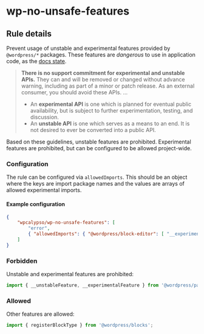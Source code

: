 <!-- eslint-disable wp-no-unsafe-features -->

# wp-no-unsafe-features

## Rule details

Prevent usage of unstable and experimental features provided by `@wordpress/*` packages.
These features are _dangerous_ to use in application code, as the [docs state](https://github.com/WordPress/gutenberg/blob/2d529f5ebfaade01b040c198312807603ac81e4a/docs/contributors/coding-guidelines.md#experimental-and-unstable-apis).

> **There is no support commitment for experimental and unstable APIs.** They can and will be removed or changed without advance warning, including as part of a minor or patch release. As an external consumer, you should avoid these APIs.
> …
>
> - An **experimental API** is one which is planned for eventual public availability, but is subject to further experimentation, testing, and discussion.
> - An **unstable API** is one which serves as a means to an end. It is not desired to ever be converted into a public API.

Based on these guidelines, unstable features are prohibited. Experimental features are prohibited, but can be configured to be allowed project-wide.

### Configuration

The rule can be configured via `allowedImports`.
This should be an object where the keys are import package names and the values are arrays of allowed experimental imports.

#### Example configuration

```json
{
	"wpcalypso/wp-no-unsafe-features": [
		"error",
		{ "allowedImports": { "@wordpress/block-editor": [ "__experimentalBlock" ] } }
	]
}
```

### Forbidden

Unstable and experimental features are prohibited:

```js
import { __unstableFeature, __experimentalFeature } from '@wordpress/package';
```

### Allowed

Other features are allowed:

```js
import { registerBlockType } from '@wordpress/blocks';
```
